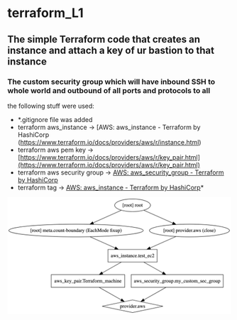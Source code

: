 # terraform_L1

## The simple Terraform code that creates an instance and attach a key of ur bastion to that instance 

### The custom security group which will have inbound SSH to whole world and outbound of all ports and protocols to all  


the following stuff were used: 
* *.gitignore file was added
* terraform aws_instance  -> [AWS: aws_instance - Terraform by HashiCorp (https://www.terraform.io/docs/providers/aws/r/instance.html)
* terraform aws pem key  -> [https://www.terraform.io/docs/providers/aws/r/key_pair.html](https://www.terraform.io/docs/providers/aws/r/key_pair.html) 
* terraform aws security group -> [AWS: aws_security_group - Terraform by HashiCorp](https://www.terraform.io/docs/providers/aws/r/security_group.html)
* terraform tag -> [AWS: aws_instance - Terraform by HashiCorp](https://www.terraform.io/docs/providers/aws/r/instance.html)*

![Visual Graph](image/graphviz.png)
